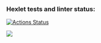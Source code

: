 ### Hexlet tests and linter status:
[![Actions Status](https://github.com/DimaMaimesko/php-project-48/workflows/hexlet-check/badge.svg)](https://github.com/DimaMaimesko/php-project-48/actions)

<a href="https://asciinema.org/a/GtNUvleXzifqxGdnxDqwtH7WT" target="_blank"><img src="https://asciinema.org/a/wZiAlSLRe8jOOIzgie0k9LDwf.svg" /></a>

